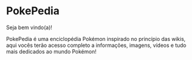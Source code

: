 # PokePedia

Seja bem vindo(a)!

PokePedia é uma enciclopédia Pokémon inspirado no princípio das wikis, aqui vocês terão acesso completo a informações, imagens, vídeos e tudo mais dedicados ao mundo Pokémon!
